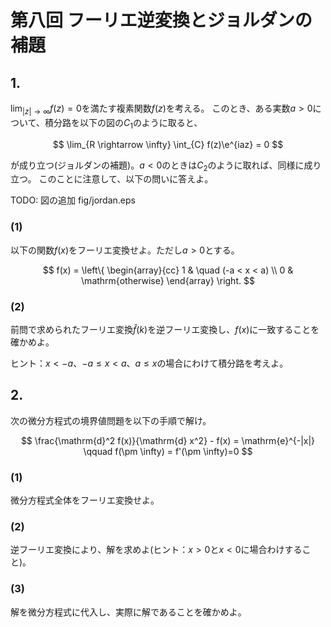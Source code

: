 # 第八回 フーリエ逆変換とジョルダンの補題

## 1.

$\displaystyle\lim_{|z| \rightarrow \infty} f(z) = 0$を満たす複素関数$f(z)$を考える。
このとき、ある実数$a>0$について、積分路を以下の図の$C_1$のように取ると、

$$
\lim_{R \rightarrow \infty} \int_{C} f(z)\e^{iaz} = 0
$$

が成り立つ(ジョルダンの補題)。$a<0$のときは$C_2$のように取れば、同様に成り立つ。
このことに注意して、以下の問いに答えよ。

TODO: 図の追加 fig/jordan.eps

### (1)

以下の関数$f(x)$をフーリエ変換せよ。ただし$a>0$とする。

$$
f(x) = \left\{
\begin{array}{cc}
1 & \quad (-a < x < a) \\
0 & \mathrm{otherwise}
\end{array}
\right.
$$

### (2)

前問で求められたフーリエ変換$\hat{f}(k)$を逆フーリエ変換し、$f(x)$に一致することを確かめよ。

ヒント：$x<-a$、$-a \leq x < a$、$a \leq x$の場合にわけて積分路を考えよ。

## 2.

次の微分方程式の境界値問題を以下の手順で解け。

$$
\frac{\mathrm{d}^2 f(x)}{\mathrm{d} x^2} - f(x) = \mathrm{e}^{-|x|} \qquad f(\pm \infty) = f'(\pm \infty)=0
$$

### (1)

微分方程式全体をフーリエ変換せよ。

### (2)

逆フーリエ変換により、解を求めよ(ヒント：$x>0$と$x<0$に場合わけすること)。

### (3)

解を微分方程式に代入し、実際に解であることを確かめよ。

